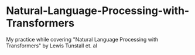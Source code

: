 # Natural-Language-Processing-with-Transformers
My practice while covering "Natural Language Processing with Transformers" by Lewis Tunstall et. al
